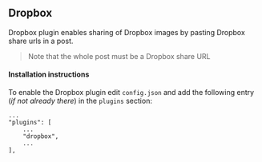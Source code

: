 
## Dropbox

Dropbox plugin enables sharing of Dropbox images by pasting Dropbox share urls in a post.

> Note that the whole post must be a Dropbox share URL

#### Installation instructions

To enable the Dropbox plugin edit ```config.json``` and add the following entry (_if not already there_) in the ```plugins``` section:

```
...
"plugins": [
    ...
    "dropbox",
    ...
],
```
